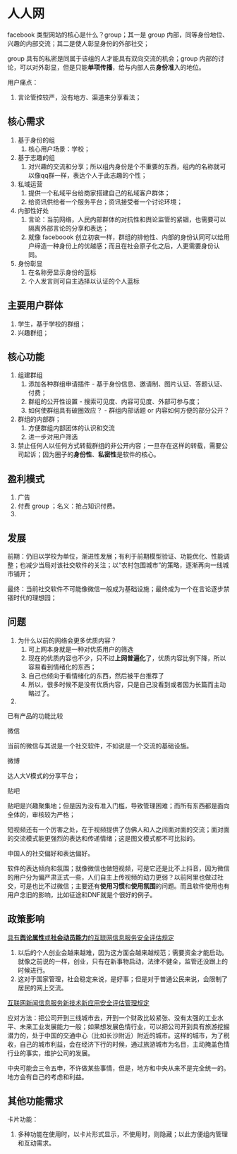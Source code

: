 # 人人网

facebook 类型网站的核心是什么？group；其一是 group 内部，同等身份地位、兴趣的内部交流；其二是使人彰显身份的外部社交；

group 具有的私密是同属于该组的人才能具有双向交流的机会；group 内部的讨论，可以对外彰显，但是只能**单项传播**，给与内部人员**身份准**入的地位。

用户痛点：

1. 言论管控较严，没有地方、渠道来分享看法；

## 核心需求

1. 基于身份的组
    1. 核心用户场景：学校；
2. 基于志趣的组
    1. 对兴趣的交流和分享；所以组内身份是个不重要的东西，组内的名称就可以像qq群一样，表达个人于此志趣的个性；
3. 私域运营
   1. 提供一个私域平台给商家搭建自己的私域客户群体；
   2. 给资讯供给者一个服务平台；资讯接受者一个讨论环境；
4. 内部性好处
    1. 言论：当前网络，人民内部群体的对抗性和舆论监管的紧锢，也需要可以隔离外部言论的分享和表达；
    2. 就像 faceboook 创立初衷一样，群组的排他性、内部的身份认同可以给用户缔造一种身份上的优越感；而且在社会原子化之后，人更需要身份认同。
5. 身份彰显
    1. 在名称旁显示身份的蓝标
    2. 个人发言则可自主选择以认证的个人蓝标

## 主要用户群体

1. 学生，基于学校的群组；
2. 兴趣群组；

## 核心功能

1. 组建群组
    1. 添加各种群组申请插件 - 基于身份信息、邀请制、图片认证、答题认证、付费；
    2. 群组的公开性设置 - 搜索可见度、内容可见度、外部可参与度；
    3. 如何使群组具有破圈效应？ - 群组内部话题 or 内容如何方便的部分公开？
2. 群组的内部群；
   1. 方便群组内部团体的认识和交流
   2. 进一步对用户筛选
3. 禁止任何人以任何方式转载群组的非公开内容；一旦存在这样的转载，需要公司起诉；因为圈子的**身份性**、**私密性**是软件的核心。

## 盈利模式

1. 广告
2. 付费 group ；名义：抢占知识付费。
3. 

## 发展

前期：仍旧以学校为单位，渐进性发展；有利于前期模型验证、功能优化、性能调整；也减少当局对该社交软件的关注；以“农村包围城市”的策略，逐渐再向一线城市铺开；

最终：当前社交软件不可能像微信一般成为基础设施；最终成为一个在言论逐步禁锢时代的理想园；

## 问题

1. 为什么以前的网络会更多优质内容？
    1. 可上网本身就是一种对优质用户的筛选
    2. 现在的优质内容也不少，只不过**上网普遍化**了，优质内容比例下降，所以容易看到情绪化的东西；
    3. 自己也倾向于看情绪化的东西，然后被平台推荐了
    4. 所以，很多时候不是没有优质内容，只是自己没看到或者因为长篇而主动略过了。
2. 

已有产品的功能比较

微信

当前的微信与其说是一个社交软件，不如说是一个交流的基础设施。

微博

达人大V模式的分享平台；

贴吧

贴吧是兴趣聚集地；但是因为没有准入门槛，导致管理困难；而所有东西都是面向全体的，审核较为严格；


短视频还有一个厉害之处，在于视频提供了仿佛人和人之间面对面的交流；面对面的交流模式能更强烈的表达和传递情绪；这是图文模式都不可比拟的。

中国人的社交偏好和表达偏好。

软件的表达倾向和氛围；就像微信也做短视频，可是它还是比不上抖音，因为微信的用户分为偏严肃正式一些，人们自主上传视频的动力更弱？以前阿里也做过社交，可是也比不过微信；主要还有**使用习惯**和**使用氛围**的问题。而且软件使用也有用户念旧的影响，比如征途和DNF就是个很好的例子。

## 政策影响

[具有**舆论属性**或**社会动员能力**的互联网信息服务安全评估规定](http://www.cac.gov.cn/2019-03/20/c_1124259405.htm)

1. 以后的个人创业会越来越难，因为这方面会越来越规范；需要资金才能启动。就像之前说的一样，创业，只有在新事物启动，法律不健全，监管还没跟上的时候进行。
2. 这对于国家管理，社会稳定来说，是好事；但是对于普通公民来说，会限制了居民的网上交流。

[互联网新闻信息服务新技术新应用安全评估管理规定](http://www.cac.gov.cn/2017-10/30/c_1121878049.htm)

应对方法：把公司开到三线城市去，开到一个财政比较紧张、没有太强的工业水平、未来工业发展能力一般；如果想发展色情行业，可以把公司开到具有旅游挖掘潜力的，处于中国的交通中心（比如长沙附近）附近的城市。这样的城市，为了税收，自己的城市利益，会在经济下行的时候，通过旅游城市为名目，主动掩盖色情行业的事实，维护公司的发展。

中央可能会三令五申，不许做某些事情，但是，地方和中央从来不是完全统一的。地方会有自己的考虑和利益。

## 其他功能需求

卡片功能：

1. 多种功能在使用时，以卡片形式显示，不使用时，则隐藏；以此方便组内管理和互动需求。

